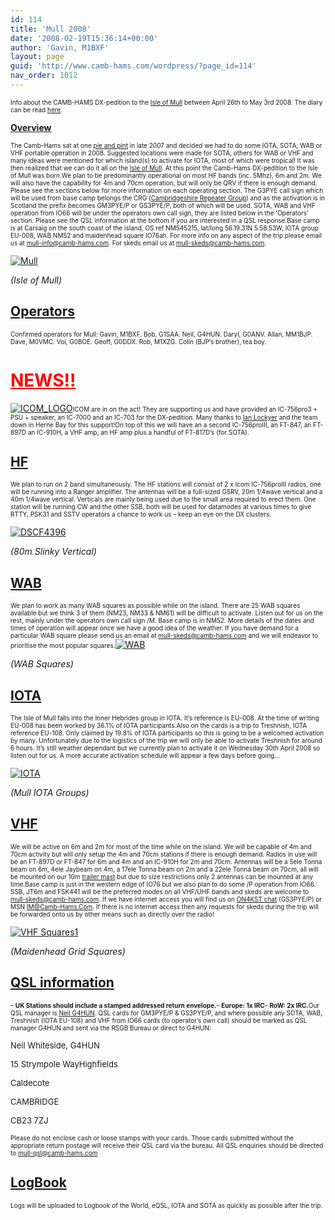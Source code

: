 ```yaml
---
id: 114
title: 'Mull 2008'
date: '2008-02-19T15:36:14+00:00'
author: 'Gavin, M1BXF'
layout: page
guid: 'http://www.camb-hams.com/wordpress/?page_id=114'
nav_order: 1012
---
```


<span style="font-size: x-small;">Info about the CAMB-HAMS DX-pedition to the </span>[<span style="font-size: x-small;">Isle of Mull</span>](http://www.isle.of.mull.com/)<span style="font-size: x-small;"> between April 26th to May 3rd 2008. The diary can be read [here](http://www.camb-hams.com/coming-events/camb-hams-mull-dx-pedition/the-mull-diary).</span>

**<span style="text-decoration: underline;">Overview</span>**

<span style="font-size: x-small;">The Camb-Hams sat at one </span>[<span style="font-size: x-small;">pie and pint</span>](http://www.camb-hams.com/coming-events)<span style="font-size: x-small;"> in late 2007 and decided we had to do some IOTA, SOTA, WAB or VHF portable operation in 2008. Suggested locations were made for SOTA, others for WAB or VHF and many ideas were mentioned for which island(s) to activate for IOTA, most of which were tropical! It was then realized that we can do it all on the </span>[<span style="font-size: x-small;">Isle of Mull</span>](http://maps.google.co.uk/maps?f=q&hl=en&geocode=&q=isle+of+mull&ie=UTF8&ll=56.656226,-5.317383&spn=4.313004,10.129395&z=7)<span style="font-size: x-small;">. At this point the Camb-Hams DX-pedition to the Isle of Mull was born.</span><span style="font-size: x-small;">We plan to be predominantly operational on most HF bands (inc. 5Mhz), 6m and 2m. We will also have the capability for 4m and 70cm operation, but will only be QRV if there is enough demand. Please see the sections below for more information on each operating section. The G3PYE call sign which will be used from base camp belongs the CRG (</span>[<span style="font-size: x-small;">Cambridgeshire Repeater Group</span>](http://www.cambridgerepeaters.net/)<span style="font-size: x-small;">) and as the activation is in Scotland the prefix becomes GM3PYE/P or</span><span style="font-size: x-small;"> GS3PYE/P, both of which will be used. SOTA, WAB and VHF operation from IO66 will be under the operators own call sign, they are listed below in the ‘Operators’ section. Please see the QSL information at the bottom if you are interested in a QSL response.</span><span style="font-size: x-small;">Base camp is at Carsaig on the south coast of the island, OS ref NM545215, lat/long 56.19.31N 5.58.53W, IOTA group EU-008, WAB NM52 and maidenhead square IO76ah. For more info on any aspect of the trip please email us at </span>[<span style="font-size: x-small;">mull-info@camb-hams.com</span>](mailto:mull-info@camb-hams.com)<span style="font-size: x-small;">. For skeds email us at </span>[<span style="font-size: x-small;">mull-skeds@camb-hams.com</span>](mailto:mull-skeds@camb-hams.com)<span style="font-size: x-small;">.</span>

[![Mull](http://www.camb-hams.com/wp-content/uploads/mull-thumb1.jpg)](http://www.camb-hams.com/wp-content/uploads/mull1.jpg)

*(Isle of Mull)*

## **<span style="text-decoration: underline;">Operators</span>**

<span style="font-size: x-small;">Confirmed operators for Mull: Gavin, M1BXF. Bob, G1SAA. Neil, G4HUN. Daryl, G0ANV. Allan, MM1BJP. Dave, M0VMC. Voi, G0BOE. Geoff, G0DDX. Rob, M1XZG. Colin (BJP’s brother), tea boy.</span>

# <span style="color: #ff0000;"><span style="text-decoration: underline;">**NEWS!!**</span></span>

[![ICOM_LOGO](http://www.camb-hams.com/wp-content/uploads/icom-logo-thumb.jpg)](http://www.camb-hams.com/wp-content/uploads/icom-logo.jpg)<span style="font-size: x-small;">ICOM are in on the act! They are supporting us and have provided an IC-756pro3 + PSU + speaker, an IC-7000 and an IC-703 for the DX-pedition. </span><span style="font-size: x-small;">Many thanks to </span>[<span style="font-size: x-small;">Ian Lockyer</span>](mailto:IanL@icomuk.co.uk)<span style="font-size: x-small;"> and the team down in Herne Bay for this support!</span><span style="font-size: x-small;">On top of this we will have an a second IC-756proIII, an FT-847, an FT-897D an IC-910H, a VHF amp, an HF amp plus a handful of FT-817D’s (for SOTA).</span>

## **<span style="text-decoration: underline;">HF</span>**

<span style="font-size: x-small;">We plan to run on 2 band simultaneously. The HF stations will consist of 2 x Icom IC-756proIII radios, one will be running into a Ranger amplifier. The antennas will be a full-sized G5RV, 20m 1/4wave vertical and a 40m 1/4wave vertical. Verticals are mainly being used due to the small area required to erect them. One station will be running CW and the other SSB, both will be used for datamodes at various times to give RTTY, PSK31 and SSTV operators a chance to work us – keep an eye on the DX clusters.</span>

[![DSCF4396](http://www.camb-hams.com/wp-content/uploads/dscf4396-thumb.jpg)](http://www.camb-hams.com/wp-content/uploads/dscf4396.jpg)

*(80m Slinky Vertical)*

## <span style="text-decoration: underline;">**WAB**</span>

<span style="font-size: x-small;">We plan to work as many WAB squares as possible while on the island. There are 25 WAB squares available but we think 3 of them (NM23, NM33 &amp; NM61) will be difficult to activate. Listen out for us on the rest, mainly under the operators own call sign /M. Base camp is in NM52. More details of the dates and times of operation will appear once we have a good idea of the weather. If you have demand for a particular WAB square please send us an email at </span>[<span style="font-size: x-small;">mull-skeds@camb-hams.com</span>](mailto:mull-skeds@camb-hams.com)<span style="font-size: x-small;"> and we will endeavor to prioritise the most popular squares.</span>[![WAB](http://www.camb-hams.com/wp-content/uploads/wab-thumb.jpg)](http://www.camb-hams.com/wp-content/uploads/wab.jpg)

*(WAB Squares)*

## **<span style="text-decoration: underline;">IOTA</span>**

<span style="font-size: x-small;">The Isle of Mull falls into the Inner Hebrides group in IOTA. It’s reference is EU-008. At the time of writing EU-008 has been worked by 36.1% of IOTA participants.</span><span style="font-size: x-small;">Also on the cards is a trip to Treshnish, IOTA reference EU-108. Only claimed by 19.8% of IOTA participants so this is going to be a welcomed activation by many. Unfortunately due to the logistics of the trip we will only be able to activate Treshnish for around 6 hours. It’s still weather dependant but we currently plan to activate it on Wednesday 30th April 2008 so listen out for us. A more accurate activation schedule will appear a few days before going…</span>

[![IOTA](http://www.camb-hams.com/wp-content/uploads/iota-thumb.jpg)](http://www.camb-hams.com/wp-content/uploads/iota.jpg)

*(Mull IOTA Groups)*

## **<span style="text-decoration: underline;">VHF</span>**

<span style="font-size: x-small;">We will be active on 6m and 2m for most of the time while on the island. We will be capable of 4m and 70cm activity but will only setup the 4m and 70cm stations if there is enough demand. Radios in use will be an FT-897D or FT-847 for 6m and 4m and an IC-910H for 2m and 70cm. Antennas will be a 5ele Tonna beam on 6m, 4ele Jaybeam on 4m, a 17ele Tonna beam on 2m and a 22ele Tonna beam on 70cm, all will be mounted on our 10m </span>[<span style="font-size: x-small;">trailer mast</span>](http://www.camb-hams.com/gallery/v/various/Trailer+Mast/)<span style="font-size: x-small;"> but due to size restrictions only 2 antennas can be mounted at any time.</span><span style="font-size: x-small;">Base camp is just in the western edge of IO76 but we also plan to do some /P operation from IO66. SSB, JT6m and FSK441 will be the preferred modes on all VHF/UHF bands and skeds are welcome to </span>[<span style="font-size: x-small;">mull-skeds@camb-hams.com</span>](mailto:mull-skeds@camb-hams.com)<span style="font-size: x-small;">. If we have internet access you will find us on </span>[<span style="font-size: x-small;">ON4KST chat</span>](http://www.on4kst.com/chat/start.php)<span style="font-size: x-small;"> (GS3PYE/P) or MSN <IM@Camb-Hams.Com>. If there is no internet access then any requests for skeds during the trip will be forwarded onto us by other means such as directly over the radio!</span>

[![VHF Squares1](http://www.camb-hams.com/wp-content/uploads/vhf-squares1-thumb.jpg)](http://www.camb-hams.com/wp-content/uploads/vhf-squares1.jpg)

*(Maidenhead Grid Squares)*

## **<span style="text-decoration: underline;">QSL information</span>**

<span style="font-size: x-small;">– </span><span style="font-size: x-small;">**UK Stations should include a stamped addressed return envelope.**– </span><span style="font-size: x-small;">**Europe: 1x IRC**– </span>**<span style="font-size: x-small;">RoW: 2x IRC.</span>**<span style="font-size: x-small;">Our QSL manager is </span>[<span style="font-size: x-small;">Neil G4HUN</span>](http://www.qrz.com/g4hun)<span style="font-size: x-small;">. </span><span style="font-size: 14px;"><span style="font-size: x-small;">QSL cards for GM3PYE/P &amp; GS3PYE/P, and where possible any SOTA, WAB, Treshnish (IOTA EU-108) and VHF from IO66 cards (to operator’s own call) should be marked as QSL manager G4HUN and sent via the RSGB Bureau or direct to G4HUN:</span></span>

<span style="font-size: 14px;"><span style="font-size: small;">Neil Whiteside, G4HUN</span></span>

<span style="font-size: 14px;"><span style="font-size: small;">15 Strympole WayHighfields</span></span>

<span style="font-size: 14px;"><span style="font-size: small;">Caldecote</span></span>

<span style="font-size: 14px;"><span style="font-size: small;">CAMBRIDGE</span></span>

<span style="font-size: 14px;"><span style="font-size: small;">CB23 7ZJ</span></span>

<span style="font-size: 14px;"><span style="font-size: x-small;">Please do not enclose cash or loose stamps with your cards. Those cards submitted without the appropriate return postage will receive their QSL card via the bureau. </span></span><span style="font-size: 14px;"><span style="font-size: x-small;">All QSL enquiries should be directed to </span>[<span style="font-size: x-small;">mull-qsl@camb-hams.com</span>](mailto:mull-qsl@camb-hams.com)</span>

## <span style="text-decoration: underline;">LogBook</span>

<span style="font-size: 14px;"><span style="font-size: x-small;">Logs will be uploaded to Logbook of the World, eQSL, IOTA and SOTA as quickly as possible after the trip.</span> </span>
